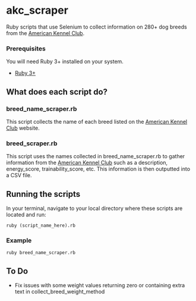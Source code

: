# akc_scraper

Ruby scripts that use Selenium to collect information on 280+ dog breeds from the [American Kennel Club](https://www.akc.org/).

### Prerequisites

You will need Ruby 3+ installed on your system.
- [Ruby 3+](https://www.ruby-lang.org/en/documentation/installation/)

## What does each script do?

### breed_name_scraper.rb
This script collects the name of each breed listed on the [American Kennel Club](https://www.akc.org/) website.

### breed_scraper.rb
This script uses the names collected in breed_name_scraper.rb to gather information from the [American Kennel Club](https://www.akc.org/) such as a description, energy_score, trainability_score, etc. This information is then outputted into a CSV file.
    
## Running the scripts

In your terminal, navigate to your local directory where these scripts are located and run:
    
    
    ruby (script_name_here).rb
 
 ### Example
    
    ruby breed_name_scraper.rb

## To Do

 * Fix issues with some weight values returning zero or containing extra text in collect_breed_weight_method


